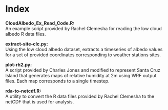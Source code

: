 # Index

__CloudAlbedo_Ex_Read_Code.R:__    
An example script provided by Rachel Clemesha for reading the low cloud albedo R data files.   

__extract-site-clc.py:__     
Using the low cloud albedo dataset, extracts a timeseries of albedo values for a set of provided coordinates corresponding to weather stations sites.   

__plot-rh2.py:__     
A script provided by Charles Jones and modified to represent Santa Cruz Island that generates maps of relative humidity at 2m using WRF output files. Each map corresponds to a single timestep.    

__rda-to-netcdf.R:__    
A utility to convert the R data files provided by Rachel Clemesha to the netCDF that is used for analysis.     
